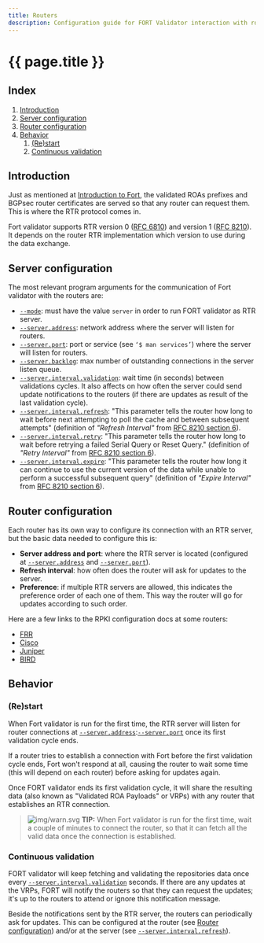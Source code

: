 ```yaml
---
title: Routers
description: Configuration guide for FORT Validator interaction with routers through RTR protocol.
---
```

 
# {{ page.title }}

## Index

1. [Introduction](#introduction)
2. [Server configuration](#server-configuration)
3. [Router configuration](#router-configuration)
4. [Behavior](#behavior)
	1. [(Re)start](#restart)
	2. [Continuous validation](#continuous-validation)

## Introduction

Just as mentioned at [Introduction to Fort](intro-fort.html), the validated ROAs prefixes and BGPsec router certificates are served so that any router can request them. This is where the RTR protocol comes in.

Fort validator supports RTR version 0 ([RFC 6810](https://tools.ietf.org/html/rfc6810)) and version 1 ([RFC 8210](https://tools.ietf.org/html/rfc8210)). It depends on the router RTR implementation which version to use during the data exchange.

## Server configuration

The most relevant program arguments for the communication of Fort validator with the routers are:
- [`--mode`](usage.html#--mode): must have the value `server` in order to run FORT validator as RTR server.
- [`--server.address`](usage.html#--serveraddress): network address where the server will listen for routers.
- [`--server.port`](usage.html#--serverport): port or service (see `‘$ man services’`) where the server will listen for routers.
- [`--server.backlog`](usage.html#--serverbacklog): max number of outstanding connections in the server listen queue.
- [`--server.interval.validation`](usage.html#--serverintervalvalidation): wait time (in seconds) between validations cycles. It also affects on how often the server could send update notifications to the routers (if there are updates as result of the last validation cycle).
- [`--server.interval.refresh`](usage.html#--serverintervalrefresh): "This parameter tells the router how long to wait before next attempting to poll the cache and between subsequent attempts" (definition of _"Refresh Interval"_ from [RFC 8210 section 6](https://tools.ietf.org/html/rfc8210#section-6)).
- [`--server.interval.retry`](usage.html#--serverintervalretry): "This parameter tells the router how long to wait before retrying a failed Serial Query or Reset Query." (definition of _"Retry Interval"_ from [RFC 8210 section 6](https://tools.ietf.org/html/rfc8210#section-6)).
- [`--server.interval.expire`](usage.html#--serverintervalexpire): "This parameter tells the router how long it can continue to use the current version of the data while unable to perform a successful subsequent query" (definition of _"Expire Interval"_ from [RFC 8210 section 6](https://tools.ietf.org/html/rfc8210#section-6)).

## Router configuration

Each router has its own way to configure its connection with an RTR server, but the basic data needed to configure this is:
- **Server address and port**: where the RTR server is located (configured at [`--server.address`](usage.html#--serveraddress) and [`--server.port`](usage.html#--serverport)).
- **Refresh interval**: how often does the router will ask for updates to the server.
- **Preference**: if multiple RTR servers are allowed, this indicates the preference order of each one of them. This way the router will go for updates according to such order.

Here are a few links to the RPKI configuration docs at some routers:
- [FRR](http://docs.frrouting.org/en/latest/bgp.html#prefix-origin-validation-using-rpki)
- [Cisco](https://www.cisco.com/c/en/us/td/docs/ios-xml/ios/iproute_bgp/command/irg-cr-book/bgp-a1.html#wp2807841905)
- [Juniper](https://www.juniper.net/documentation/en_US/junos/topics/reference/configuration-statement/validation-edit-routing-options.html)
- [BIRD](https://bird.network.cz/?get_doc&v=20&f=bird-6.html#ss6.13)

## Behavior

### (Re)start

When Fort validator is run for the first time, the RTR server will listen for router connections at [`--server.address`](usage.html#--serveraddress):[`--server.port`](usage.html#--serverport) once its first validation cycle ends.

If a router tries to establish a connection with Fort before the first validation cycle ends, Fort won't respond at all, causing the router to wait some time (this will depend on each router) before asking for updates again.

Once FORT validator ends its first validation cycle, it will share the resulting data (also known as "Validated ROA Payloads" or VRPs) with any router that establishes an RTR connection.

> ![img/warn.svg](img/warn.svg) **TIP:** When Fort validator is run for the first time, wait a couple of minutes to connect the router, so that it can fetch all the valid data once the connection is established.

### Continuous validation

FORT validator will keep fetching and validating the repositories data once every [`--server.interval.validation`](usage.html#--serverintervalvalidation) seconds. If there are any updates at the VRPs, FORT will notify the routers so that they can request the updates; it's up to the routers to attend or ignore this notification message.

Beside the notifications sent by the RTR server, the routers can periodically ask for updates. This can be configured at the router (see [Router configuration](#router-configuration)) and/or at the server (see [`--server.interval.refresh`](usage.html#--serverintervalrefresh)).

